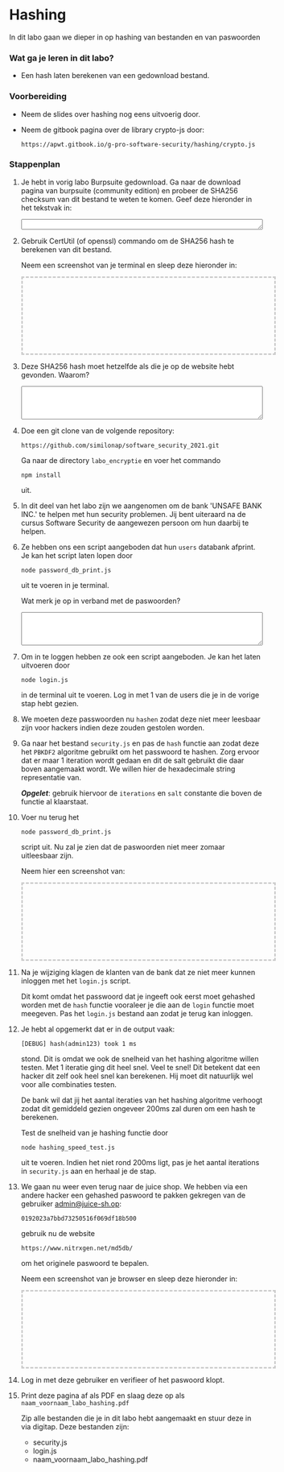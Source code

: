 <!-- 
DISCLAIMER:

!!!!

GEBRUIK NIET DIT BESTAND OM HET LABO TE MAKEN MAAR GEBRUIK DE LINK OP DIGITAP!

!!!!
-->

<style>
.holder_default {
    width:500px; 
    height:150px; 
    border: 3px dashed #ccc;
}

.hover { 
    width:400px; 
    height:150px; 
    border: 3px dashed #0c0 !important; 
}

.hidden {
    visibility: hidden;
}

.visible {
    visibility: visible;
}
</style>

<script type="application/javascript" src="https://ajax.googleapis.com/ajax/libs/jquery/2.0.2/jquery.min.js"></script>

<div id="alles">

# Hashing

In dit labo gaan we dieper in op hashing van bestanden en van paswoorden

### Wat ga je leren in dit labo?
- Een hash laten berekenen van een gedownload bestand.

### Voorbereiding
- Neem de slides over hashing nog eens uitvoerig door.
- Neem de gitbook pagina over de library crypto-js door:

    `https://apwt.gitbook.io/g-pro-software-security/hashing/crypto.js`

### Stappenplan

1. Je hebt in vorig labo Burpsuite gedownload. Ga naar de download pagina van burpsuite (community edition) en probeer de SHA256 checksum van dit bestand te weten te komen. Geef deze hieronder in het tekstvak in:

    <textarea style="width: 100%;" rows="1">
    </textarea>

2. Gebruik CertUtil (of openssl) commando om de SHA256 hash te berekenen van dit bestand. 

    Neem een screenshot van je terminal en sleep deze hieronder in:

    <div id="holder1" style="" class="holder_default">
          <img src="" id="holder1_image_droped"  style="max-width:80%; border: 3px dashed #7A97FC;" class=" hidden"/>
    </div>
    <script>
        $(document).ready(function() {
            addDrop('holder1')
        });
    </script>

3. Deze SHA256 hash moet hetzelfde als die je op de website hebt gevonden. Waarom?

    <textarea style="width: 100%;" rows="4">
    </textarea>

4. Doe een git clone van de volgende repository:

    ```https://github.com/similonap/software_security_2021.git```

   Ga naar de directory `labo_encryptie` en voer het commando 

   ```
   npm install
   ```
   
   uit.

2. In dit deel van het labo zijn we aangenomen om de bank 'UNSAFE BANK INC.' te helpen met hun security problemen. Jij bent uiteraard na de cursus Software Security de aangewezen persoon om hun daarbij te helpen.

3. Ze hebben ons een script aangeboden dat hun ```users``` databank afprint. Je kan het script laten lopen door
    ```
    node password_db_print.js
    ```

    uit te voeren in je terminal. 

    Wat merk je op in verband met de paswoorden?

    <textarea style="width: 100%;" rows="4">
    </textarea>

4. Om in te loggen hebben ze ook een script aangeboden. Je kan het laten uitvoeren door 
    ```
    node login.js
    ```
    in de terminal uit te voeren. Log in met 1 van de users die je in de vorige stap hebt gezien.

5. We moeten deze passwoorden nu ```hashen``` zodat deze niet meer leesbaar zijn voor hackers indien deze zouden gestolen worden.

6. Ga naar het bestand ```security.js``` en pas de ```hash``` functie aan zodat deze het ```PBKDF2``` algoritme gebruikt om het passwoord te hashen. Zorg ervoor dat er maar 1 iteration wordt gedaan en dit de salt gebruikt die daar boven aangemaakt wordt. We willen hier de hexadecimale string representatie van.

    ***Opgelet***: gebruik hiervoor de ```iterations``` en ```salt``` constante die boven de functie al klaarstaat.

7. Voer nu terug het 

    ```
    node password_db_print.js
    ```

    script uit. Nu zal je zien dat de paswoorden niet meer zomaar uitleesbaar zijn.

    Neem hier een screenshot van:

    <div id="holder2" style="" class="holder_default">
          <img src="" id="holder2_image_droped"  style="max-width:80%; border: 3px dashed #7A97FC;" class=" hidden"/>
    </div>
    <script>
        $(document).ready(function() {
            addDrop('holder2')
        });
    </script>


8. Na je wijziging klagen de klanten van de bank dat ze niet meer kunnen inloggen met het ```login.js``` script.

    Dit komt omdat het passwoord dat je ingeeft ook eerst moet gehashed worden met de ```hash``` functie vooraleer je die aan de ```login``` functie moet meegeven. Pas het ```login.js``` bestand aan zodat je terug kan inloggen. 

9. Je hebt al opgemerkt dat er in de output vaak:

    ```[DEBUG] hash(admin123) took 1 ms```

    stond. Dit is omdat we ook de snelheid van het hashing algoritme willen testen. Met 1 iteratie ging dit heel snel. Veel te snel! Dit betekent dat een hacker dit zelf ook heel snel kan berekenen. Hij moet dit natuurlijk wel voor alle combinaties testen. 

    De bank wil dat jij het aantal iteraties van het hashing algoritme verhoogt zodat dit gemiddeld gezien ongeveer 200ms zal duren om een hash te berekenen. 

    Test de snelheid van je hashing functie door

    ```
    node hashing_speed_test.js
    ``` 

    uit te voeren. Indien het niet rond 200ms ligt, pas je het aantal iterations in ```security.js``` aan en herhaal je de stap. 

10. We gaan nu weer even terug naar de juice shop. We hebben via een andere hacker een gehashed paswoord te pakken gekregen van de gebruiker admin@juice-sh.op:

    `0192023a7bbd73250516f069df18b500`

    gebruik nu de website 
    
    ```https://www.nitrxgen.net/md5db/```
    
    om het originele paswoord te bepalen. 

    Neem een screenshot van je browser en sleep deze hieronder in:

    <div id="holder3" style="" class="holder_default">
          <img src="" id="holder3_image_droped"  style="max-width:80%; border: 3px dashed #7A97FC;" class=" hidden"/>
    </div>
    <script>
        $(document).ready(function() {
            addDrop('holder3')
        });
    </script>

12. Log in met deze gebruiker en verifieer of het paswoord klopt.

11. Print deze pagina af als PDF en slaag deze op als `naam_voornaam_labo_hashing.pdf`

    Zip alle bestanden die je in dit labo hebt aangemaakt en stuur deze in via digitap. Deze bestanden zijn:
    - security.js
    - login.js
    - naam_voornaam_labo_hashing.pdf

<script>
function addDrop(id) {
    var holder = document.getElementById(id);
    holder.ondragover = function () { this.className = 'hover'; return false; };
    holder.ondrop = function (e) {
      this.className = 'hidden';
      e.preventDefault();
      var file = e.dataTransfer.files[0];
      var reader = new FileReader();
      reader.onload = function (event) {
          document.getElementById(id + '_image_droped').className='visible'
          $('#' + id + '_image_droped').attr('src', event.target.result);
      }
      reader.readAsDataURL(file);
    };
}
</script>

